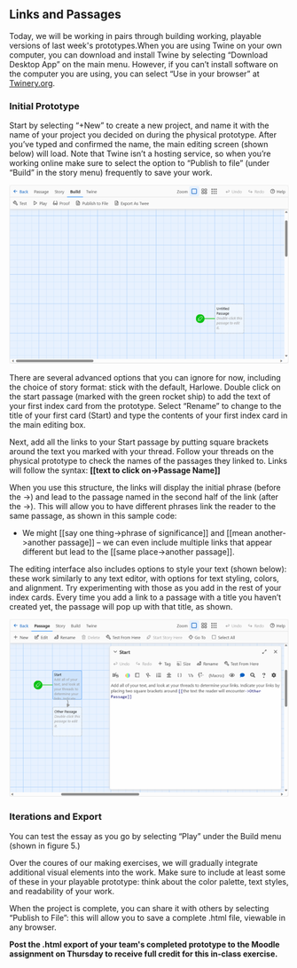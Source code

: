 ## Links and Passages

Today, we will be working in pairs through building working, playable versions of last week's prototypes.When you are using Twine on your own computer, you can download and install Twine by selecting “Download Desktop App” on the main menu. However, if you can’t install software on the computer you are using, you can select “Use in your browser” at [Twinery.org](https://twinery.org). 

### Initial Prototype

Start by selecting “+New” to create a new project, and name it with the name of your project you decided on during the physical prototype. After you’ve typed and confirmed the name, the main editing screen (shown below) will load. Note that Twine isn’t a hosting service, so when you’re working online make sure to select the option to “Publish to file” (under “Build” in the story menu) frequently to save your work. 

![Twine interface](twine.png)

There are several advanced options that you can ignore for now, including the choice of story format: stick with the default, Harlowe. Double click on the start passage (marked with the green rocket ship) to add the text of your first index card from the prototype. Select “Rename” to change to the title of your first card (Start) and type the contents of your first index card in the main editing box.

Next, add all the links to your Start passage by putting square brackets around the text you marked with your thread. Follow your threads on the physical prototype to check the names of the passages they linked to. Links will follow the syntax: **[[text to click on->Passage Name]]**

When you use this structure, the links will display the initial phrase (before the ->) and lead to the passage named in the second half of the link (after the ->). This will allow you to have different phrases link the reader to the same passage, as shown in this sample code:

- We might [[say one thing->phrase of significance]] and [[mean another->another passage]] – we can even include multiple links that appear different but lead to the [[same place->another passage]].

The editing interface also includes options to style your text (shown below): these work similarly to any text editor, with options for text styling, colors, and alignment. Try experimenting with those as you add in the rest of your index cards. Every time you add a link to a passage with a title you haven’t created yet, the passage will pop up with that title, as shown.

![Twine interface](twinetwo.png)

### Iterations and Export

You can test the essay as you go by selecting “Play” under the Build menu (shown in figure 5.) 

Over the coures of our making exercises, we will gradually integrate additional visual elements into the work. Make sure to include at least some of these in your playable prototype: think about the color palette, text styles, and readability of your work. 

When the project is complete, you can share it with others by selecting “Publish to File”: this will allow you to save a complete .html file, viewable in any browser. 

**Post the .html export of your team's completed prototype to the Moodle assignment on Thursday to receive full credit for this in-class exercise.**
